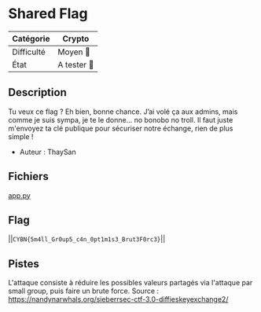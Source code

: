 # Shared Flag

| Catégorie  | Crypto |
|------------|-----------|
| Difficulté | Moyen 🙂  |
| État       | A tester 🎯    |
## Description

Tu veux ce flag ? Eh bien, bonne chance. J’ai volé ça aux admins, mais comme je suis sympa, je te le donne… no bonobo no troll.
Il faut juste m'envoyez ta clé publique pour sécuriser notre échange, rien de plus simple !

- Auteur : ThaySan

## Fichiers
[app.py](chall/release/app.py)

## Flag
||`CYBN{5m4ll_Gr0up5_c4n_0pt1m1s3_Brut3F0rc3}`||

## Pistes
L'attaque consiste à réduire les possibles valeurs partagés via l'attaque par small group, puis faire un brute force. Source : https://nandynarwhals.org/sieberrsec-ctf-3.0-diffieskeyexchange2/